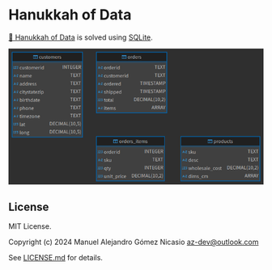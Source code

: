 # Hanukkah of Data

[🕎 Hanukkah of Data](https://hanukkah.bluebird.sh/5784/) is solved using [SQLite](https://www.sqlite.org/).

![Hanukkah of Data](./resources/hod.png "Hanukkah of Data")

## License

MIT License.

Copyright (c) 2024 Manuel Alejandro Gómez Nicasio <az-dev@outlook.com>

See [LICENSE.md](LICENSE.md) for details.
